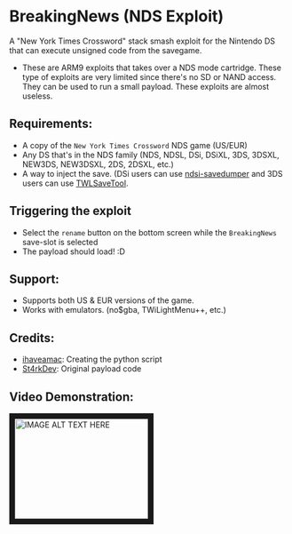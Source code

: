 # BreakingNews (NDS Exploit)
A "New York Times Crossword" stack smash exploit for the Nintendo DS that can execute unsigned code from the savegame.

* These are ARM9 exploits that takes over a NDS mode cartridge. These type of exploits are very limited since there's no SD or NAND access. They can be used to run a small payload. These exploits are almost useless.

## Requirements:
* A copy of the `New York Times Crossword` NDS game (US/EUR)
* Any DS that's in the NDS family (NDS, NDSL, DSi, DSiXL, 3DS, 3DSXL, NEW3DS, NEW3DSXL, 2DS, 2DSXL, etc.)
* A way to inject the save. (DSi users can use [ndsi-savedumper](https://github.com/edo9300/ndsi-savedumper) and 3DS users can use [TWLSaveTool](https://github.com/TuxSH/TWLSaveTool/releases).
###
## Triggering the exploit
* Select the `rename` button on the bottom screen while the `BreakingNews` save-slot is selected
* The payload should load! :D
###
## Support:
* Supports both US & EUR versions of the game.
* Works with emulators. (no$gba, TWiLightMenu++, etc.)
###
## Credits:
* [ihaveamac](https://github.com/ihaveamac): Creating the python script
* [St4rkDev](https://twitter.com/St4rkDev): Original payload code
###
## Video Demonstration:
<a href="http://www.youtube.com/watch?feature=player_embedded&v=drayJZ3LNZQ
" target="_blank"><img src="http://img.youtube.com/vi/drayJZ3LNZQ/0.jpg" 
alt="IMAGE ALT TEXT HERE" width="240" height="180" border="10" /></a>
